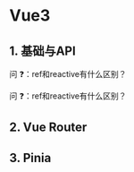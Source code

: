 # Vue3

## 1. 基础与API

问 ❓：ref和reactive有什么区别？

> 

问 ❓：ref和reactive有什么区别？

> 

## 2. Vue Router

## 3. Pinia